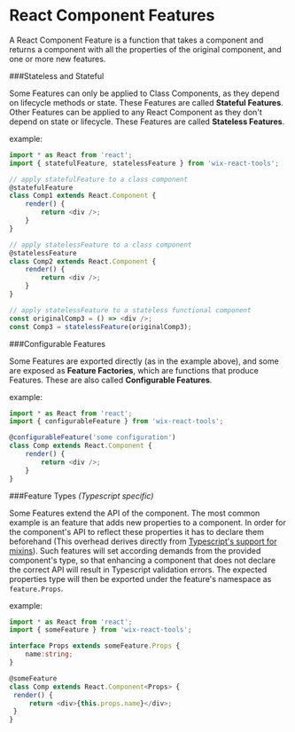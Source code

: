 # React Component Features

A React Component Feature is a function that takes a component and returns a component with all the properties of the original component, and one or more new features.

###Stateless and Stateful

Some Features can only be applied to Class Components, as they depend on lifecycle methods or state. These Features are called **Stateful Features**.  
Other Features can be applied to any React Component as they don't depend on state or lifecycle. These Features are called **Stateless Features**.

example:

```ts
import * as React from 'react';
import { statefulFeature, statelessFeature } from 'wix-react-tools';

// apply statefulFeature to a class component
@statefulFeature
class Comp1 extends React.Component {
    render() {
        return <div />;
    }
}

// apply statelessFeature to a class component 
@statelessFeature
class Comp2 extends React.Component {
    render() {
        return <div />;
    }
}

// apply statelessFeature to a stateless functional component
const originalComp3 = () => <div />;
const Comp3 = statelessFeature(originalComp3);
```

###Configurable Features

Some Features are exported directly (as in the example above), and some are exposed as **Feature Factories**, which are functions that produce Features. These are also called **Configurable Features**.

example:

```ts
import * as React from 'react';
import { configurableFeature } from 'wix-react-tools';

@configurableFeature('some configuration')
class Comp extends React.Component {
    render() {
        return <div />;
    }
}
```

###Feature Types 
*(Typescript specific)*

Some Features extend the API of the component. The most common example is an feature that adds new properties to a component. 
In order for the component's API to reflect these properties it has to declare them beforehand 
(This overhead derives directly from [Typescript's support for mixins](https://www.typescriptlang.org/docs/handbook/mixins.html)).
Such features will set according demands from the provided component's type,
so that enhancing a component that does not declare the correct API will result in Typescript validation errors. 
The expected properties type will then be exported under the feature's namespace as `feature.Props`.
 
example:
 
```ts
import * as React from 'react';
import { someFeature } from 'wix-react-tools';

interface Props extends someFeature.Props {
    name:string;
}

@someFeature
class Comp extends React.Component<Props> {
 render() {
     return <div>{this.props.name}</div>;
 }
}
```
